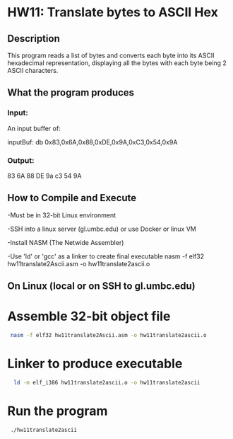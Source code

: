 # HW11: Translate bytes to ASCII Hex

## Description
This program reads a list of bytes and converts each byte into its ASCII hexadecimal representation, displaying all the bytes with each byte being 2 ASCII characters.


## What the program produces

### Input:
An input buffer of:

inputBuf: 
  db  0x83,0x6A,0x88,0xDE,0x9A,0xC3,0x54,0x9A 
### Output:
83 6A 88 DE 9a c3 54 9A


## How to Compile and Execute
-Must be in 32-bit Linux environment

-SSH into a linux server (gl.umbc.edu) or use Docker or linux VM

-Install NASM (The Netwide Assembler)

-Use 'ld' or 'gcc' as a linker to create final executable
nasm -f elf32 hw11translate2Ascii.asm -o hw11translate2ascii.o
 
## On Linux (local or on SSH to gl.umbc.edu)

# Assemble 32-bit object file
 ```bash
  nasm -f elf32 hw11translate2Ascii.asm -o hw11translate2ascii.o
  ```

# Linker to produce executable

```bash
  ld -m elf_i386 hw11translate2ascii.o -o hw11translate2ascii
  ```
# Run the program
```bash
 ./hw11translate2ascii
  ```

